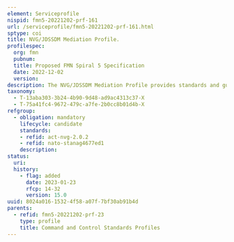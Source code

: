 ```yaml
---
element: Serviceprofile
nispid: fmn5-20221202-prf-161
url: /serviceprofile/fmn5-20221202-prf-161.html
sptype: coi
title: NVG/JDSSDM Mediation Profile.
profilespec:
  org: fmn
  pubnum: 
  title: Proposed FMN Spiral 5 Specification
  date: 2022-12-02
  version: 
description: The NVG/JDSSDM Mediation Profile provides standards and guidance on overlays exchange between TACCIS and OPCIS.
taxonomy:
  - T-13aba303-3b24-4b90-9d48-ad9ac4313c37-X
  - T-75a41fc4-9672-479c-a7fe-2b0cc8b01d4b-X
refgroup:
  - obligation: mandatory
    lifecycle: candidate
    standards: 
    - refid: act-nvg-2.0.2
    - refid: nato-stanag4677ed1
    description: 
status:
  uri: 
  history: 
    - flag: added
      date: 2023-01-23
      rfcp: 14-32
      version: 15.0
uuid: 8024a016-1532-4f58-a07f-7bf30ab91b4d
parents:
  - refid: fmn5-20221202-prf-23
    type: profile
    title: Command and Control Standards Profiles
---
```

